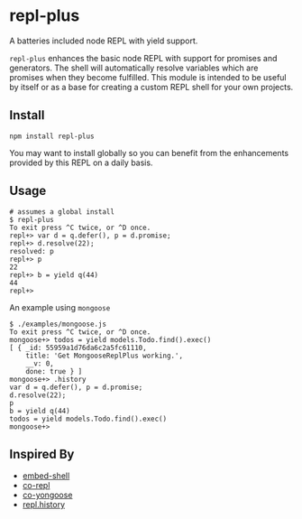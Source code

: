 repl-plus
=========

A batteries included node REPL with yield support.

`repl-plus` enhances the basic node REPL with support for promises and generators.
The shell will automatically resolve variables which are promises when they become fulfilled.
This module is intended to be useful by itself or as a base for creating a custom
REPL shell for your own projects.

## Install

```
npm install repl-plus
```

You may want to install globally so you can benefit from the enhancements provided by
this REPL on a daily basis.

## Usage

```
# assumes a global install
$ repl-plus
To exit press ^C twice, or ^D once.
repl+> var d = q.defer(), p = d.promise;
repl+> d.resolve(22);
resolved: p
repl+> p
22
repl+> b = yield q(44)
44
repl+> 
```

An example using `mongoose`

```
$ ./examples/mongoose.js
To exit press ^C twice, or ^D once.
mongoose+> todos = yield models.Todo.find().exec()
[ { _id: 55959a1d76da6c2a5fc61110,
    title: 'Get MongooseReplPlus working.',
    __v: 0,
    done: true } ]
mongoose+> .history
var d = q.defer(), p = d.promise;
d.resolve(22);
p
b = yield q(44)
todos = yield models.Todo.find().exec()
mongoose+> 
```

## Inspired By

* [embed-shell](https://github.com/gradecam/nodejs-embed-shell)
* [co-repl](https://github.com/littlehaker/co-repl)
* [co-yongoose](https://github.com/littlehaker/co-yongoose)
* [repl.history](https://github.com/tmpvar/repl.history)

